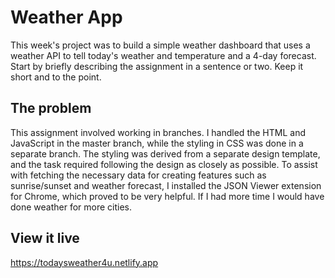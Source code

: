# Weather App

This week's project was to build a simple weather dashboard that uses a weather API to tell today's weather and temperature and a 4-day forecast.
Start by briefly describing the assignment in a sentence or two. Keep it short and to the point.

## The problem

This assignment involved working in branches. I handled the HTML and JavaScript in the master branch, while the styling in CSS was done in a separate branch. The styling was derived from a separate design template, and the task required following the design as closely as possible. To assist with fetching the necessary data for creating features such as sunrise/sunset and weather forecast, I installed the JSON Viewer extension for Chrome, which proved to be very helpful. If I had more time I would have done weather for more cities. 

## View it live

https://todaysweather4u.netlify.app
